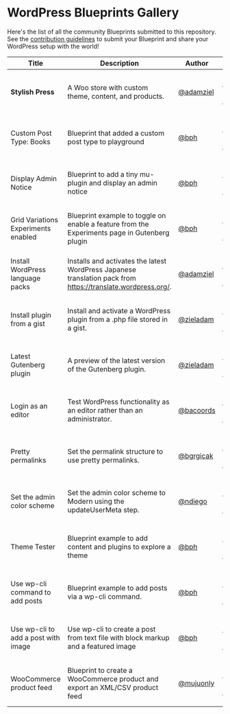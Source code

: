 # WordPress Blueprints Gallery

Here's the list of all the community Blueprints submitted to this repository. See the [contribution guidelines](./README.md#contributing-your-blueprint) to submit your Blueprint and share your WordPress setup with the world!

| Title                               | Description                                                                                                  | Author                                   | Actions                                                                                                                                                                                                                                                                                                                                                                                                                                                                                                            |
| -----                               | -----------                                                                                                  | ------                                   | -------                                                                                                                                                                                                                                                                                                                                                                                                                                                                                                            |
| **Stylish Press**                   | A Woo store with custom theme, content, and products.                                                        | [@adamziel](https://github.com/adamziel) | • [Open in Playground](https://playground.wordpress.net/?blueprint-url=https://raw.githubusercontent.com/wordpress/blueprints/trunk/blueprints/stylish-press/blueprint.json)<br>• [View source](https://github.com/wordpress/blueprints/blob/trunk/blueprints/stylish-press/blueprint.json)<br>• [Edit](https://playground.wordpress.net/builder/builder.html?blueprint-url=https://raw.githubusercontent.com/wordpress/blueprints/trunk/blueprints/stylish-press/blueprint.json)                                  |
| Custom Post Type: Books             | Blueprint that added a custom post type to playground                                                        | [@bph](https://github.com/bph)           | • [Open in Playground](https://playground.wordpress.net/?blueprint-url=https://raw.githubusercontent.com/wordpress/blueprints/trunk/blueprints/custom-post/blueprint.json)<br>• [View source](https://github.com/wordpress/blueprints/blob/trunk/blueprints/custom-post/blueprint.json)<br>• [Edit](https://playground.wordpress.net/builder/builder.html?blueprint-url=https://raw.githubusercontent.com/wordpress/blueprints/trunk/blueprints/custom-post/blueprint.json)                                        |
| Display Admin Notice                | Blueprint to add a tiny mu-plugin and display an admin notice                                                | [@bph](https://github.com/bph)           | • [Open in Playground](https://playground.wordpress.net/?blueprint-url=https://raw.githubusercontent.com/wordpress/blueprints/trunk/blueprints/admin-notice/blueprint.json)<br>• [View source](https://github.com/wordpress/blueprints/blob/trunk/blueprints/admin-notice/blueprint.json)<br>• [Edit](https://playground.wordpress.net/builder/builder.html?blueprint-url=https://raw.githubusercontent.com/wordpress/blueprints/trunk/blueprints/admin-notice/blueprint.json)                                     |
| Grid Variations Experiments enabled | Blueprint example to toggle on enable a feature from the Experiments page in Gutenberg plugin                | [@bph](https://github.com/bph)           | • [Open in Playground](https://playground.wordpress.net/?blueprint-url=https://raw.githubusercontent.com/wordpress/blueprints/trunk/blueprints/grid-variations/blueprint.json)<br>• [View source](https://github.com/wordpress/blueprints/blob/trunk/blueprints/grid-variations/blueprint.json)<br>• [Edit](https://playground.wordpress.net/builder/builder.html?blueprint-url=https://raw.githubusercontent.com/wordpress/blueprints/trunk/blueprints/grid-variations/blueprint.json)                            |
| Install WordPress language packs    | Installs and activates the latest WordPress Japanese translation pack from https://translate.wordpress.org/. | [@adamziel](https://github.com/adamziel) | • [Open in Playground](https://playground.wordpress.net/?blueprint-url=https://raw.githubusercontent.com/wordpress/blueprints/trunk/blueprints/translations/blueprint.json)<br>• [View source](https://github.com/wordpress/blueprints/blob/trunk/blueprints/translations/blueprint.json)<br>• [Edit](https://playground.wordpress.net/builder/builder.html?blueprint-url=https://raw.githubusercontent.com/wordpress/blueprints/trunk/blueprints/translations/blueprint.json)                                     |
| Install plugin from a gist          | Install and activate a WordPress plugin from a .php file stored in a gist.                                   | [@zieladam](https://github.com/zieladam) | • [Open in Playground](https://playground.wordpress.net/?blueprint-url=https://raw.githubusercontent.com/wordpress/blueprints/trunk/blueprints/install-plugin-from-gist/blueprint.json)<br>• [View source](https://github.com/wordpress/blueprints/blob/trunk/blueprints/install-plugin-from-gist/blueprint.json)<br>• [Edit](https://playground.wordpress.net/builder/builder.html?blueprint-url=https://raw.githubusercontent.com/wordpress/blueprints/trunk/blueprints/install-plugin-from-gist/blueprint.json) |
| Latest Gutenberg plugin             | A preview of the latest version of the Gutenberg plugin.                                                     | [@zieladam](https://github.com/zieladam) | • [Open in Playground](https://playground.wordpress.net/?blueprint-url=https://raw.githubusercontent.com/wordpress/blueprints/trunk/blueprints/latest-gutenberg/blueprint.json)<br>• [View source](https://github.com/wordpress/blueprints/blob/trunk/blueprints/latest-gutenberg/blueprint.json)<br>• [Edit](https://playground.wordpress.net/builder/builder.html?blueprint-url=https://raw.githubusercontent.com/wordpress/blueprints/trunk/blueprints/latest-gutenberg/blueprint.json)                         |
| Login as an editor                  | Test WordPress functionality as an editor rather than an administrator.                                      | [@bacoords](https://github.com/bacoords) | • [Open in Playground](https://playground.wordpress.net/?blueprint-url=https://raw.githubusercontent.com/wordpress/blueprints/trunk/blueprints/login-as-editor/blueprint.json)<br>• [View source](https://github.com/wordpress/blueprints/blob/trunk/blueprints/login-as-editor/blueprint.json)<br>• [Edit](https://playground.wordpress.net/builder/builder.html?blueprint-url=https://raw.githubusercontent.com/wordpress/blueprints/trunk/blueprints/login-as-editor/blueprint.json)                            |
| Pretty permalinks                   | Set the permalink structure to use pretty permalinks.                                                        | [@bgrgicak](https://github.com/bgrgicak) | • [Open in Playground](https://playground.wordpress.net/?blueprint-url=https://raw.githubusercontent.com/wordpress/blueprints/trunk/blueprints/use-pretty-permalinks/blueprint.json)<br>• [View source](https://github.com/wordpress/blueprints/blob/trunk/blueprints/use-pretty-permalinks/blueprint.json)<br>• [Edit](https://playground.wordpress.net/builder/builder.html?blueprint-url=https://raw.githubusercontent.com/wordpress/blueprints/trunk/blueprints/use-pretty-permalinks/blueprint.json)          |
| Set the admin color scheme          | Set the admin color scheme to Modern using the updateUserMeta step.                                          | [@ndiego](https://github.com/ndiego)     | • [Open in Playground](https://playground.wordpress.net/?blueprint-url=https://raw.githubusercontent.com/wordpress/blueprints/trunk/blueprints/set-admin-color-scheme/blueprint.json)<br>• [View source](https://github.com/wordpress/blueprints/blob/trunk/blueprints/set-admin-color-scheme/blueprint.json)<br>• [Edit](https://playground.wordpress.net/builder/builder.html?blueprint-url=https://raw.githubusercontent.com/wordpress/blueprints/trunk/blueprints/set-admin-color-scheme/blueprint.json)       |
| Theme Tester                        | Blueprint example to add content and plugins to explore a theme                                              | [@bph](https://github.com/bph)           | • [Open in Playground](https://playground.wordpress.net/?blueprint-url=https://raw.githubusercontent.com/wordpress/blueprints/trunk/blueprints/theme-a11y-test/blueprint.json)<br>• [View source](https://github.com/wordpress/blueprints/blob/trunk/blueprints/theme-a11y-test/blueprint.json)<br>• [Edit](https://playground.wordpress.net/builder/builder.html?blueprint-url=https://raw.githubusercontent.com/wordpress/blueprints/trunk/blueprints/theme-a11y-test/blueprint.json)                            |
| Use wp-cli command to add posts     | Blueprint example to add posts via a wp-cli command.                                                         | [@bph](https://github.com/bph)           | • [Open in Playground](https://playground.wordpress.net/?blueprint-url=https://raw.githubusercontent.com/wordpress/blueprints/trunk/blueprints/posts-via-wp-cli/blueprint.json)<br>• [View source](https://github.com/wordpress/blueprints/blob/trunk/blueprints/posts-via-wp-cli/blueprint.json)<br>• [Edit](https://playground.wordpress.net/builder/builder.html?blueprint-url=https://raw.githubusercontent.com/wordpress/blueprints/trunk/blueprints/posts-via-wp-cli/blueprint.json)                         |
| Use wp-cli to add a post with image | Use wp-cli to create a post from text file with block markup and a featured image                            | [@bph](https://github.com/bph)           | • [Open in Playground](https://playground.wordpress.net/?blueprint-url=https://raw.githubusercontent.com/wordpress/blueprints/trunk/blueprints/wpcli-post-with-image/blueprint.json)<br>• [View source](https://github.com/wordpress/blueprints/blob/trunk/blueprints/wpcli-post-with-image/blueprint.json)<br>• [Edit](https://playground.wordpress.net/builder/builder.html?blueprint-url=https://raw.githubusercontent.com/wordpress/blueprints/trunk/blueprints/wpcli-post-with-image/blueprint.json)          |
| WooCommerce product feed            | Blueprint to create a WooCommerce product and export an XML/CSV product feed                                 | [@mujuonly](https://github.com/mujuonly) | • [Open in Playground](https://playground.wordpress.net/?blueprint-url=https://raw.githubusercontent.com/wordpress/blueprints/trunk/blueprints/woocommerce-product-feed/blueprint.json)<br>• [View source](https://github.com/wordpress/blueprints/blob/trunk/blueprints/woocommerce-product-feed/blueprint.json)<br>• [Edit](https://playground.wordpress.net/builder/builder.html?blueprint-url=https://raw.githubusercontent.com/wordpress/blueprints/trunk/blueprints/woocommerce-product-feed/blueprint.json) |


